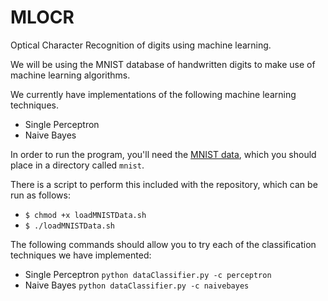 # MLOCR
Optical Character Recognition of digits using machine learning.

We will be using the MNIST database of handwritten digits to make use of machine learning algorithms.

We currently have implementations of the following machine learning techniques.

* Single Perceptron
* Naive Bayes

In order to run the program, you'll need the [MNIST data](http://yann.lecun.com/exdb/mnist/), which you should place in a directory called `mnist`.

There is a script to perform this included with the repository, which can be run as follows:

* `$ chmod +x loadMNISTData.sh`
* `$ ./loadMNISTData.sh`

The following commands should allow you to try each of the classification techniques we have implemented:

* Single Perceptron
  `python dataClassifier.py -c perceptron`
* Naive Bayes `python dataClassifier.py -c naivebayes`
